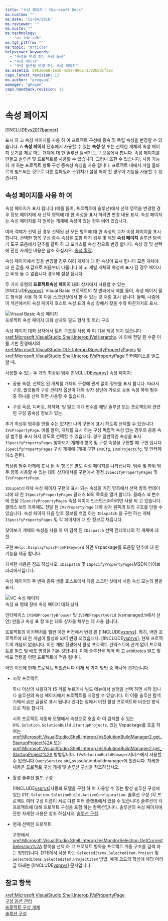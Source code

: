 ```yaml
---
title: "속성 페이지 | Microsoft Docs"
ms.custom: ""
ms.date: "11/04/2016"
ms.reviewer: ""
ms.suite: ""
ms.technology: 
  - "vs-ide-sdk"
ms.tgt_pltfrm: ""
ms.topic: "article"
helpviewer_keywords: 
  - "속성을 변경 하는 구성 옵션"
  - "속성 페이지"
  - "구성 옵션을 변경 하는 속성 페이지"
ms.assetid: b9b3e6e8-1e30-4c89-9862-330265dcf38c
caps.latest.revision: 12
ms.author: "gregvanl"
manager: "ghogen"
caps.handback.revision: 12
---
```

# 속성 페이지
[!INCLUDE[vs2017banner](../../code-quality/includes/vs2017banner.md)]

표시 하 고 속성 페이지를 사용 하 여 프로젝트 구성에 종속 및 독립 속성을 변경할 수 있습니다.  A  **속성 페이지** 단추에서 사용할 수 있는  **속성** 창 또는 선택한 개체의 속성 페이지 보기를 제공 하는 개체에 대 한 솔루션 탐색기 도구 모음에서 합니다.  속성 페이지를 만들고 솔루션 및 프로젝트를 사용할 수 있습니다.  그러나 또한 수 있습니다, 사용 가능 하 게 하는 프로젝트 항목 구성 종속성 속성을 사용 합니다.  프로젝트 내에서 파일 올바르게 빌드되는 것으로 다른 컴파일러 스위치가 설정 해야 할 경우이 기능을 사용할 수 있습니다.  
  
## 속성 페이지를 사용 하 여  
 속성 페이지가 표시 됩니다 \(예를 들어, 프로젝트에 솔루션\)에서 선택 영역을 변경할 경우 정보 페이지에 새 선택 영역에 대 한 속성을 표시 하려면 변경 내용 표시.  속성 페이지는 속성 페이지를 지 원하는 개체에 속성이 있는 경우 비어 있습니다.  
  
 여러 객체가 선택 된 경우 선택된 된 모든 항목에 대 한 속성의 교차 속성 페이지를 표시 합니다.  선택한 항목 구성 종속 속성을 포함 하지 경우 및 해당  **속성 페이지** 솔루션 탐색기 도구 모음에서 단추를 클릭 하 고 포커스를 속성 창으로 변경 합니다.  속성 창 및 선택에 관한 자세한 내용은 참조 하십시오. [속성 확장](../../extensibility/internals/extending-properties.md).  
  
 속성 페이지에서 값을 변경할 경우 여러 개체에 대 한 속성이 표시 됩니다 모든 개체에 대 한 값을 새 값으로 처음부터 다릅니다 하 고 개별 개체의 속성에 표시 된 경우 페이지는 비워 둘 수 없습니다 경우에 설정 됩니다.  
  
 두 가지 유형의  **프로젝트속성 페이지** 대화 상자에서 사용할 수 있는 [!INCLUDE[vsprvs](../../code-quality/includes/vsprvs_md.md)].  Visual Basic 프로젝트의 첫 번째에서 예를 들어, 속성 페이지 필드 형식을 사용 하 여 다음 스크린샷에서 볼 수 있는 것 처럼 표시 됩니다.  둘째, 나중에이 섹션에서이 속성 페이지 호스트 속성 표의 속성 창에서 찾을 수와 마찬가지로 표시.  
  
 ![Visual Basic 속성 페이지](~/extensibility/internals/media/vsvbproppages.gif "vsVBPropPages")  
프로젝트 속성 페이지 대화 상자와 필드 형식 및 트리 구조  
  
 속성 페이지 대화 상자에서 트리 구조를 사용 하 여 기본 제공 되지 않습니다 <xref:Microsoft.VisualStudio.Shell.Interop.IVsHierarchy>.  에 의해 전달 된 수준 이름 기반 환경에서의 <xref:Microsoft.VisualStudio.OLE.Interop.ISpecifyPropertyPages> 및 <xref:Microsoft.VisualStudio.Shell.Interop.IVsPropertyPage> 인터페이스를 빌드할 때.  
  
 사용할 수 있는 두 개의 최상위 범주 [!INCLUDE[vsprvs](../../code-quality/includes/vsprvs_md.md)] 속성 페이지:  
  
-   공용 속성, 선택된 된 개체를 개체의 구성에 관계 없이 정보를 표시 합니다.  따라서 구성, 플랫폼과 구성 관리자 옵션이 대화 상자 상단에 가로로 공용 속성 하위 범주 중 하나를 선택 하면 사용할 수 없습니다.  
  
-   구성 속성, 디버깅, 최적화, 및 빌드 매개 변수를 해당 솔루션 또는 프로젝트와 관련 된 구성 종속성 정보가 있는.  
  
 추가 최상위 범주를 만들 수는 없지만 나의 구현에 표시 하도록 선택할 수 있습니다 `IVsPropertyPage`.  예를 들어, 개체를 표시 하는 구성 독립적 속성 없는 경우의 공용 속성 범주를 표시 하지 않도록 선택할 수 있습니다.  경우 일반적인 속성을 표시 `ISpecifyPropertyPages` 찾아보기 개체의 항목 및 구성 속성을 구현할 때 구현 됩니다 `ISpecifyPropertyPages` 구성 개체에 \(개체 구현 `IVsCfg`, `IVsProjectCfg`, 및 인터페이스 관련\).  
  
 최상위 범주 아래에 표시 된 각 항목은 별도 속성 페이지를 나타냅니다.  범주 및 하위 범주 항목 사용할 수 있는 대화 상자에서를 구현에서 결정 `ISpecifyPropertyPages` 및 `IVsPropertyPage`.  
  
 `IDispatch`개체 속성 페이지 구현에 표시 되는 속성을 가진 항목에서 선택 항목 컨테이너에 대 한 `ISpecifyPropertyPages` 클래스 Id의 목록을 열거 합니다.  클래스 Id 변수에 전달 `ISpecifyPropertyPages` 속성 페이지 인스턴스화하려면 사용 되 고 있습니다.  클래스 Id의 목록에도 전달 된 `IVsPropertyPage` 대화 상자 왼쪽의 트리 구조를 만들 수 있습니다.  속성 페이지 다음 암호 정보를 백업 하는 `IDispatch` 을 구현 하는 개체 `ISpecifyPropertyPages` 및 각 페이지에 대 한 정보로 채웁니다.  
  
 찾아보기 개체의 속성을 사용 하 여 검색 된 `IDispatch` 선택 컨테이너의 각 개체에 대 한.  
  
 구현 `Help::DisplayTopicFromF1Keyword` 하면 Vspackage를 도움말 단추에 대 한 기능을 제공 합니다.  
  
 자세한 내용은 참조 하십시오. `IDispatch` 및 `ISpecifyPropertyPages`MSDN 라이브러리에서입니다.  
  
 속성 페이지의 두 번째 종류 샘플 호스트에서 다음 스크린 샷에서 처럼 속성 모눈의 폼을 표시.  
  
 ![VC 속성 페이지](~/extensibility/internals/media/vsvcproppages.gif "vsVCPropPages")  
속성 표 형태 창에 속성 페이지 대화 상자  
  
 인터페이스 `IVSMDPropertyBrowser` 및 `IVSMDPropertyGrid` \(vsmanaged.h에서 선언\) 만들고 속성 표 창 또는 대화 상자를 채우는 데 사용 됩니다.  
  
 프로젝트의 아키텍처를 훨씬 이전 버전에서 변경 된 [!INCLUDE[vsprvs](../../code-quality/includes/vsprvs_md.md)].  특히, 어떤 프로젝트에 대 한 개념이 활성화 되어 변경 되었습니다.  [!INCLUDE[vsprvs](../../code-quality/includes/vsprvs_md.md)], 현재 프로젝트의 개념이 없습니다.  이전 개발 환경에서 활성 프로젝트 컨텍스트에 관계 없이 프로젝트를 빌드 및 배포 명령을 기본 것입니다.  이제 솔루션을 제어 하 고 arbitrates 빌드 및 배포 명령을 어떤 프로젝트에 적용 됩니다.  
  
 어떤 이전에 현재 프로젝트 되었습니다 이제 세 가지 방법 중 하나에 캡처됩니다.  
  
-   시작 프로젝트  
  
     하나 이상의 사용자가 f5 키를 누르거나 빌드 메뉴에서 실행을 선택 하면 시작 됩니다 솔루션의 속성 페이지에서 프로젝트를 지정할 수 있습니다.  이 이름 솔루션 탐색기에서 굵은 글꼴로 표시 됩니다 있다는 점에서 이전 활성 프로젝트와 비슷한 방식으로 작동 합니다.  
  
     시작 프로젝트 자동화 모델에서 속성으로 호출 하 여 검색할 수 있는 `DTE.Solution.SolutionBuild.StartupProjects`.  있는 Vspackage를 호출 하 여는 <xref:Microsoft.VisualStudio.Shell.Interop.IVsSolutionBuildManager2.get_StartupProject%2A> 또는 <xref:Microsoft.VisualStudio.Shell.Interop.IVsSolutionBuildManager2.get_StartupProject%2A> 방법입니다.  `IVsSolutionBuildManager`서비스에서 사용할 수 있습니다 `QueryService` sid\_svssolutionbuildmanager에 있습니다.  자세한 내용은 [프로젝트 구성 개체](../../extensibility/internals/project-configuration-object.md) 및 [솔루션 구성](../../extensibility/internals/solution-configuration.md)을 참조하십시오.  
  
-   활성 솔루션 빌드 구성  
  
     [!INCLUDE[vsprvs](../../code-quality/includes/vsprvs_md.md)]자동화 모델을 구현 하 여 사용할 수 있는 활성 솔루션 구성에 있는 `DTE.Solution.SolutionBuild.ActiveConfiguration`.  솔루션 구성 \(각 프로젝트 여러 구성 이름이 서로 다른 여러 플랫폼에서 있을 수 있습니다\) 솔루션의 각 프로젝트에 대해 프로젝트 구성을 포함 하는 컬렉션입니다.  솔루션의 속성 페이지에 관한 자세한 내용은 참조 하십시오. [솔루션 구성](../../extensibility/internals/solution-configuration.md).  
  
-   현재 선택한 프로젝트  
  
     구현에서 <xref:Microsoft.VisualStudio.Shell.Interop.IVsMonitorSelection.GetCurrentSelection%2A> 항목을 선택 하 고 프로젝트 항목을 프로젝트 계층 구조를 검색 하는 방법입니다.  DTE에서 사용 하는 `SelectedItems.SelectedItem.Project` 및 `SelectedItems.SelectedItem.ProjectItem` 방법.  예제 코드의 핵심에 해당 머리글 아래는 [!INCLUDE[vsprvs](../../code-quality/includes/vsprvs_md.md)] 문서입니다.  
  
## 참고 항목  
 <xref:Microsoft.VisualStudio.Shell.Interop.IVsPropertyPage>   
 [구성 옵션 관리](../../extensibility/internals/managing-configuration-options.md)   
 [프로젝트 구성 개체](../../extensibility/internals/project-configuration-object.md)   
 [솔루션 구성](../../extensibility/internals/solution-configuration.md)